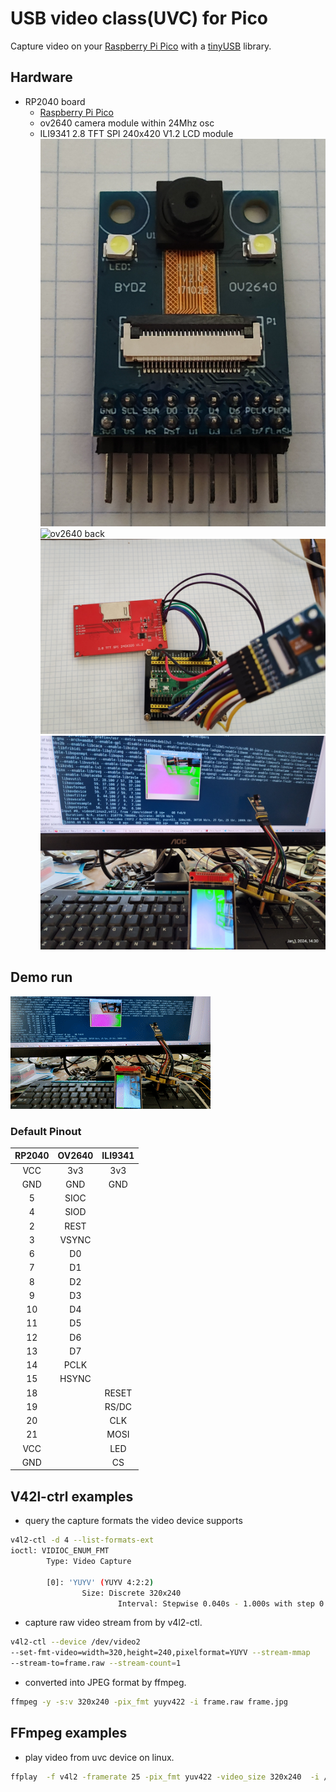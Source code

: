 # USB video class(UVC) for Pico

Capture video on your [Raspberry Pi Pico](https://www.raspberrypi.com/products/raspberry-pi-pico/) with a [tinyUSB](https://github.com/hathach/tinyusb) library.

## Hardware
* RP2040 board
  * [Raspberry Pi Pico](https://www.raspberrypi.org/products/raspberry-pi-pico/)
  * ov2640 camera module within 24Mhz osc
  * ILI9341 2.8 TFT SPI 240x420 V1.2 LCD module
![ov2640 front](images/cam_front.jpg)
![ov2640 back](images/cam_bach.jpg)
![ov2640 connected_cam](images/connected_cam.jpg)
![uvc](images/uvc.jpg)

## Demo run
![gif](images/running_uvc.gif)

### Default Pinout

| RP2040 | OV2640 | ILI9341 |
|:------:|:------:|:-------:|
|  VCC   |   3v3  |   3v3   |
|  GND   |   GND  |   GND   |
|  5     |  SIOC  |         |
|  4     |  SIOD  |         |
|  2     |  REST  |         |
|  3     | VSYNC  |         |
|  6     |   D0   |         |
|  7     |   D1   |         |
|  8     |   D2   |         |
|  9     |   D3   |         |
|  10    |   D4   |         |
|  11    |   D5   |         |
|  12    |   D6   |         |
|  13    |   D7   |         |
|  14    |  PCLK  |         |
|  15    |  HSYNC |         |
|  18    |        |  RESET  |
|  19    |        |  RS/DC  |
|  20    |        |  CLK    |
|  21    |        |  MOSI   |
|  VCC   |        |   LED   |
|  GND   |        |   CS    |


## V42l-ctrl examples

* query the capture formats the video device supports

```sh
v4l2-ctl -d 4 --list-formats-ext
ioctl: VIDIOC_ENUM_FMT
        Type: Video Capture

        [0]: 'YUYV' (YUYV 4:2:2)
                Size: Discrete 320x240
                        Interval: Stepwise 0.040s - 1.000s with step 0.040s (1.000-25.000 fps)
```

* capture raw video stream from by v4l2-ctl.
```sh
v4l2-ctl --device /dev/video2
--set-fmt-video=width=320,height=240,pixelformat=YUYV --stream-mmap
--stream-to=frame.raw --stream-count=1
```

* converted into JPEG format by ffmpeg.
```sh
ffmpeg -y -s:v 320x240 -pix_fmt yuyv422 -i frame.raw frame.jpg
```

## FFmpeg examples

* play video from uvc device on linux.
```sh
ffplay  -f v4l2 -framerate 25 -pix_fmt yuv422 -video_size 320x240  -i /dev/video5
```
